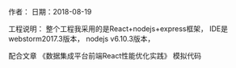 作者：
日期：2018-08-19

工程说明：
整个工程我采用的是React+nodejs+express框架，
IDE是webstorm2017.3版本，
nodejs v6.10.3版本，


配合文章
《数据集成平台前端React性能优化实践》
模拟代码


